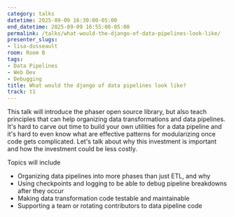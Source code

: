 ```yaml
---
category: talks
datetime: 2025-09-09 16:30:00-05:00
end_datetime: 2025-09-09 16:55:00-05:00
permalink: /talks/what-would-the-django-of-data-pipelines-look-like/
presenter_slugs:
- lisa-dusseault
room: Room B
tags:
- Data Pipelines
- Web Dev
- Debugging
title: What would the django of data pipelines look like?
track: t1
---
```


This talk will introduce the phaser open source library, but also teach principles that can help organizing data transformations and data pipelines.  It's hard to carve out time to build your own utilities for a data pipeline and it's hard to even know what are effective patterns for modularizing once code gets complicated.  Let's talk about why this investment is important and how the investment could be less costly.  

Topics will include 
* Organizing data pipelines into more phases than just ETL, and why
* Using checkpoints and logging to be able to debug pipeline breakdowns after they occur
* Making data transformation code testable and maintainable
* Supporting a team or rotating contributors to data pipeline code